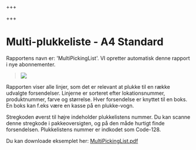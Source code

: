 +++

+++
# Multi-plukkeliste - A4 Standard

Rapportens navn er: 'MultiPickingList'. VI opretter automatisk denne rapport i nye abonnementer. 

> ![](https://thetis-ims-reports.s3.eu-west-1.amazonaws.com/examples/MultiPickingList-1.png)

Rapporten viser alle linjer, som det er relevant at plukke til en række udvalgte forsendelser. Linjerne er sorteret efter lokationsnummer, produktnummer, farve og størrelse. Hver forsendelse er knyttet til en boks. En boks kan f.eks være en kasse på en plukke-vogn. 

Stregkoden øverst til højre indeholder plukkelistens nummer. Du kan scanne denne stregkode i pakkeoversigten, og på den måde hurtigt finde forsendelsen. Plukkelistens nummer er indkodet som Code-128. 

Du kan downloade eksemplet her: [MultiPickingList.pdf](https://thetis-ims-reports.s3.eu-west-1.amazonaws.com/examples/MultiPickingList.pdf "MultiPickingList.pdf")